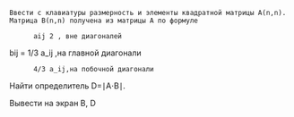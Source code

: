 	Ввести с клавиатуры размерность и элементы квадратной матрицы A(n,n).    Матрица B(n,n) получена из матрицы A по формуле 
	
          aij 2 , вне диагоналей
	  
bij  =    1/3 a_ij ,на  главной диагонали

          4/3 a_ij,на побочной диагонали

Найти определитель D=∣A⋅B∣.

Вывести на экран B,  D

